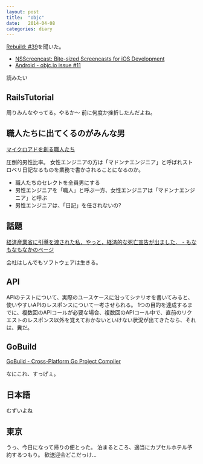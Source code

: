 ```yaml
---
layout: post
title:  "objc"
date:   2014-04-08
categories: diary
---
```


[Rebuild: #39](http://rebuild.fm/39/)を聞いた。

- [NSScreencast: Bite-sized Screencasts for iOS Development](http://nsscreencast.com/)
- [Android - objc.io issue #11](http://www.objc.io/)

読みたい

## RailsTutorial
周りみんなやってる。やるか〜
前に何度か挫折したんだよね。

## 職人たちに出てくるのがみんな男
[マイクロアドを創る職人たち](http://engineer.microad.jp/)

圧倒的男性比率。
女性エンジニアの方は「マドンナエンジニア」と呼ばれストロベリ日記なるものを業務で書かされることになるのか。

- 職人たちのセレクトを全員男にする
- 男性エンジニアを「職人」と呼ぶ一方、女性エンジニアは「マドンナエンジニア」と呼ぶ
- 男性エンジニアは、「日記」を任されないの?

## 話題
[経済産業省に引導を渡された私，やっと，経済的な死亡宣告が出ました． - もなもなもなかのページ](http://www.monaka.org/blog/2014/04/07/i-am-finally-restart-from-bung/)

会社はしんでもソフトウェアは生きる。

## API
APIのテストについて、実際のユースケースに沿ってシナリオを書いてみると、使いやすいAPIのレスポンスについて一考させられる。
1つの目的を達成するまでに、複数回のAPIコールが必要な場合、複数回のAPIコール中で、直前のリクエストのレスポンス以外を覚えておかないといけない状況が出てきたなら、それは、糞だ。

## GoBuild
[GoBuild - Cross-Platform Go Project Compiler](http://gobuild.io/)

なにこれ、すっげぇ。

## 日本語
むずいよね

## 東京
うっ、今日になって帰りの便とった。
泊まるところ、適当にカプセルホテル予約するつもり。
歓送迎会どこだっけ...
